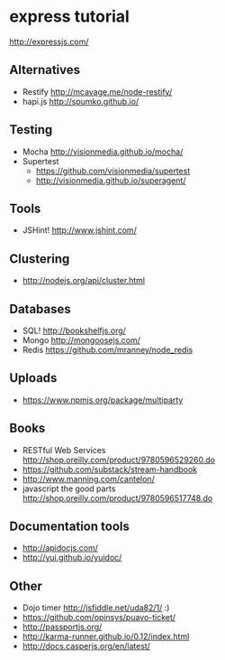 

# express tutorial

http://expressjs.com/

## Alternatives

  - Restify http://mcavage.me/node-restify/
  - hapi.js http://spumko.github.io/

## Testing

  - Mocha http://visionmedia.github.io/mocha/
  - Supertest
    - https://github.com/visionmedia/supertest
    - http://visionmedia.github.io/superagent/

## Tools

 - JSHint! http://www.jshint.com/


## Clustering

  - http://nodejs.org/api/cluster.html

## Databases

  - SQL! http://bookshelfjs.org/
  - Mongo http://mongoosejs.com/
  - Redis https://github.com/mranney/node_redis

## Uploads

  - https://www.npmjs.org/package/multiparty

## Books

  - RESTful Web Services http://shop.oreilly.com/product/9780596529260.do
  - https://github.com/substack/stream-handbook
  - http://www.manning.com/cantelon/
  - javascript the good parts http://shop.oreilly.com/product/9780596517748.do

## Documentation tools

  - http://apidocjs.com/
  - http://yui.github.io/yuidoc/


## Other

- Dojo timer http://jsfiddle.net/uda82/1/ :)
- https://github.com/opinsys/puavo-ticket/
- http://passportjs.org/
- http://karma-runner.github.io/0.12/index.html
- http://docs.casperjs.org/en/latest/
